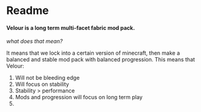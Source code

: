 

# Readme

#### Velour is a long term multi-facet fabric mod pack.

*what does that mean?*

It means that we lock into a certain version of minecraft, then make a balanced and stable mod pack with balanced progression. This means that Velour:
1. Will not be bleeding edge
2. Will focus on stability
3. Stability > performance
4. Mods and progression will focus on long term play
5. 